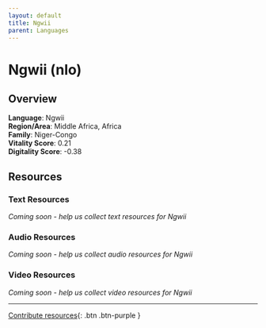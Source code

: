 ```yaml
---
layout: default
title: Ngwii
parent: Languages
---
```


# Ngwii (nlo)

## Overview

**Language**: Ngwii  
**Region/Area**: Middle Africa, Africa  
**Family**: Niger-Congo  
**Vitality Score**: 0.21  
**Digitality Score**: -0.38  

## Resources

### Text Resources
*Coming soon - help us collect text resources for Ngwii*

### Audio Resources
*Coming soon - help us collect audio resources for Ngwii*

### Video Resources
*Coming soon - help us collect video resources for Ngwii*

---

[Contribute resources](https://fairtrain.github.io/){: .btn .btn-purple }
